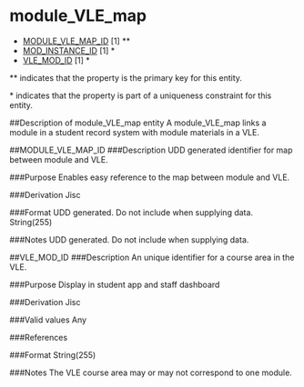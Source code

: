 # module_VLE_map

*  [MODULE_VLE_MAP_ID](#module_vle_map_id) [1] **
*  [MOD_INSTANCE_ID](module_instance.md#mod_instance_id) [1] *
*  [VLE_MOD_ID](#vle_mod_id) [1] *

\** indicates that the property is the primary key for this entity.

\* indicates that the property is part of a uniqueness constraint for this entity.

##Description of module_VLE_map entity
A module_VLE_map links a module in a student record system with module materials in a VLE.

##MODULE_VLE_MAP_ID
###Description
UDD generated identifier for map between module and VLE. 

###Purpose
Enables easy reference to the map between module and VLE.

###Derivation
Jisc

###Format
UDD generated.  Do not include when supplying data.
String(255)

###Notes
UDD generated.  Do not include when supplying data.


##VLE_MOD_ID
###Description
An unique identifier for a course area in the VLE. 

###Purpose
Display in student app and staff dashboard

###Derivation
Jisc

###Valid values
Any

###References

###Format
String(255)

###Notes
The VLE course area may or may not correspond to one module.
